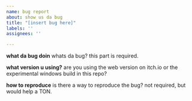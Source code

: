 ```yaml
---
name: bug report
about: show us da bug
title: "[insert bug here]"
labels: ''
assignees: ''

---
```


**what da bug doin**
whats da bug? this part is required.

**what version u using?**
are you using the web version on itch.io or the experimental windows build in this repo?

**how to reproduce**
is there a way to reproduce the bug? not required, but would help a TON.

